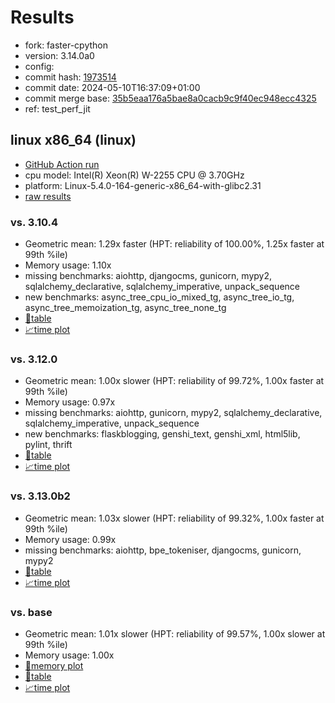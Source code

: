 # Results

- fork: faster-cpython
- version: 3.14.0a0
- config: 
- commit hash: [1973514](https://github.com/faster%2dcpython/cpython/commit/1973514)
- commit date: 2024-05-10T16:37:09+01:00
- commit merge base: [35b5eaa176a5bae8a0cacb9c9f40ec948ecc4325](https://github.com/faster%2dcpython/cpython/commit/35b5eaa176a5bae8a0cacb9c9f40ec948ecc4325)
- ref: test_perf_jit

## linux x86_64 (linux)

- [GitHub Action run](https://github.com/faster-cpython/benchmarking/actions/runs/9034646637)
- cpu model: Intel(R) Xeon(R) W-2255 CPU @ 3.70GHz
- platform: Linux-5.4.0-164-generic-x86_64-with-glibc2.31
- [raw results](bm-20240510-linux-x86_64-faster%252dcpython-test_perf_jit-3.14.0a0-1973514.json)

### vs. 3.10.4

- Geometric mean: 1.29x faster (HPT: reliability of 100.00%, 1.25x faster at 99th %ile)
- Memory usage: 1.10x
- missing benchmarks: aiohttp, djangocms, gunicorn, mypy2, sqlalchemy_declarative, sqlalchemy_imperative, unpack_sequence
- new benchmarks: async_tree_cpu_io_mixed_tg, async_tree_io_tg, async_tree_memoization_tg, async_tree_none_tg
- [📄table](bm-20240510-linux-x86_64-faster%252dcpython-test_perf_jit-3.14.0a0-1973514-vs-3.10.4.md)
- [📈time plot](bm-20240510-linux-x86_64-faster%252dcpython-test_perf_jit-3.14.0a0-1973514-vs-3.10.4.svg)

### vs. 3.12.0

- Geometric mean: 1.00x slower (HPT: reliability of 99.72%, 1.00x faster at 99th %ile)
- Memory usage: 0.97x
- missing benchmarks: aiohttp, gunicorn, mypy2, sqlalchemy_declarative, sqlalchemy_imperative, unpack_sequence
- new benchmarks: flaskblogging, genshi_text, genshi_xml, html5lib, pylint, thrift
- [📄table](bm-20240510-linux-x86_64-faster%252dcpython-test_perf_jit-3.14.0a0-1973514-vs-3.12.0.md)
- [📈time plot](bm-20240510-linux-x86_64-faster%252dcpython-test_perf_jit-3.14.0a0-1973514-vs-3.12.0.svg)

### vs. 3.13.0b2

- Geometric mean: 1.03x slower (HPT: reliability of 99.32%, 1.00x faster at 99th %ile)
- Memory usage: 0.99x
- missing benchmarks: aiohttp, bpe_tokeniser, djangocms, gunicorn, mypy2
- [📄table](bm-20240510-linux-x86_64-faster%252dcpython-test_perf_jit-3.14.0a0-1973514-vs-3.13.0b2.md)
- [📈time plot](bm-20240510-linux-x86_64-faster%252dcpython-test_perf_jit-3.14.0a0-1973514-vs-3.13.0b2.svg)

### vs. base

- Geometric mean: 1.01x slower (HPT: reliability of 99.57%, 1.00x slower at 99th %ile)
- Memory usage: 1.00x
- [🧠memory plot](bm-20240510-linux-x86_64-faster%252dcpython-test_perf_jit-3.14.0a0-1973514-vs-base-mem.svg)
- [📄table](bm-20240510-linux-x86_64-faster%252dcpython-test_perf_jit-3.14.0a0-1973514-vs-base.md)
- [📈time plot](bm-20240510-linux-x86_64-faster%252dcpython-test_perf_jit-3.14.0a0-1973514-vs-base.svg)

